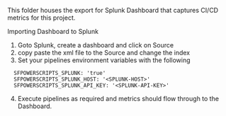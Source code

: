 This folder houses the export for Splunk Dashboard that captures CI/CD metrics for this project.

Importing Dashboard to Splunk

1. Goto Splunk, create a dashboard and click on Source 
2. copy paste the xml file to the Source and change the index 
3. Set your pipelines environment variables with the following
``` 
  SFPOWERSCRIPTS_SPLUNK: 'true'
  SFPOWERSCRIPTS_SPLUNK_HOST: '<SPLUNK-HOST>'
  SFPOWERSCRIPTS_SPLUNK_API_KEY: '<SPLUNK-API-KEY>'

```
4. Execute pipelines as required and metrics should flow through to the Dashboard.
